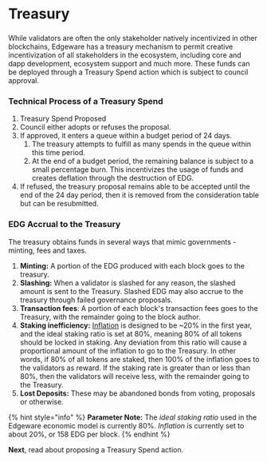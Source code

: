 # Treasury

### 

While validators are often the only stakeholder natively incentivized in other blockchains, Edgeware has a treasury mechanism to permit creative incentivization of all stakeholders in the ecosystem, including core and dapp development, ecosystem support and much more. These funds can be deployed through a Treasury Spend action which is subject to council approval. 

### Technical Process of a Treasury Spend

1. Treasury Spend Proposed
2. Council either adopts or refuses the proposal.
3. If approved, it enters a queue within a budget period of 24 days. 
   1. The treasury attempts to fulfill as many spends in the queue within this time period.
   2. At the end of a budget period, the remaining balance is subject to a small percentage burn. This incentivizes the usage of funds and creates deflation through the destruction of EDG.
4. If refused, the treasury proposal remains able to be accepted until the end of the 24 day period, then it is removed from the consideration table but can be resubmitted.

### EDG Accrual to the Treasury

The treasury obtains funds in several ways that mimic governments - minting, fees and taxes.

1. **Minting:** A portion of the EDG produced with each block goes to the treasury.
2. **Slashing:** When a validator is slashed for any reason, the slashed amount is sent to the Treasury. Slashed EDG may also accrue to the treasury through failed governance proposals.
3. **Transaction fees**: A portion of each block's transaction fees goes to the Treasury, with the remainder going to the block author.
4. **Staking inefficiency:** [Inflation](https://wiki.polkadot.network/docs/en/learn-staking#inflation) is designed to be ~20% in the first year, and the ideal staking ratio is set at 80%, meaning 80% of all tokens should be locked in staking. Any deviation from this ratio will cause a proportional amount of the inflation to go to the Treasury. In other words, if 80% of all tokens are staked, then 100% of the inflation goes to the validators as reward. If the staking rate is greater than or less than 80%, then the validators will receive less, with the remainder going to the Treasury.
5. **Lost Deposits:** These may be abandoned bonds from voting, proposals or otherwise.

{% hint style="info" %}
**Parameter Note:** The _ideal staking ratio_ used in the Edgeware economic model is currently 80%.  _Inflation_ is currently set to about 20%, or 158 EDG per block.
{% endhint %}

**Next**, read about proposing a Treasury Spend action.

